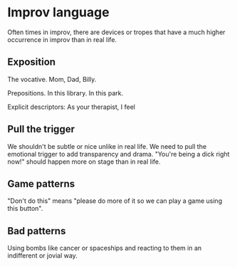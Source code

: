 # Improv language

Often times in improv, there are devices or tropes that have a much higher occurrence in improv than in real life.

## Exposition

The vocative. Mom, Dad, Billy.

Prepositions. In this library. In this park.

Explicit descriptors: As your therapist, I feel

## Pull the trigger

We shouldn't be subtle or nice unlike in real life. We need to pull the emotional trigger to add transparency and drama. "You're being a dick right now!" should happen more on stage than in real life.

## Game patterns

"Don't do this" means "please do more of it so we can play a game using this button".

## Bad patterns

Using bombs like cancer or spaceships and reacting to them in an indifferent or jovial way.

